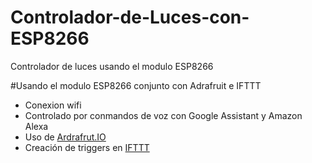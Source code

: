 # Controlador-de-Luces-con-ESP8266

Controlador de luces usando el modulo ESP8266

#Usando el modulo ESP8266 conjunto con Adrafruit e IFTTT

- Conexion wifi
- Controlado por conmandos de voz con Google Assistant y Amazon Alexa
- Uso de [Ardrafrut.IO](https://io.adafruit.com/)
- Creación de triggers en [IFTTT](https://ifttt.com/)
